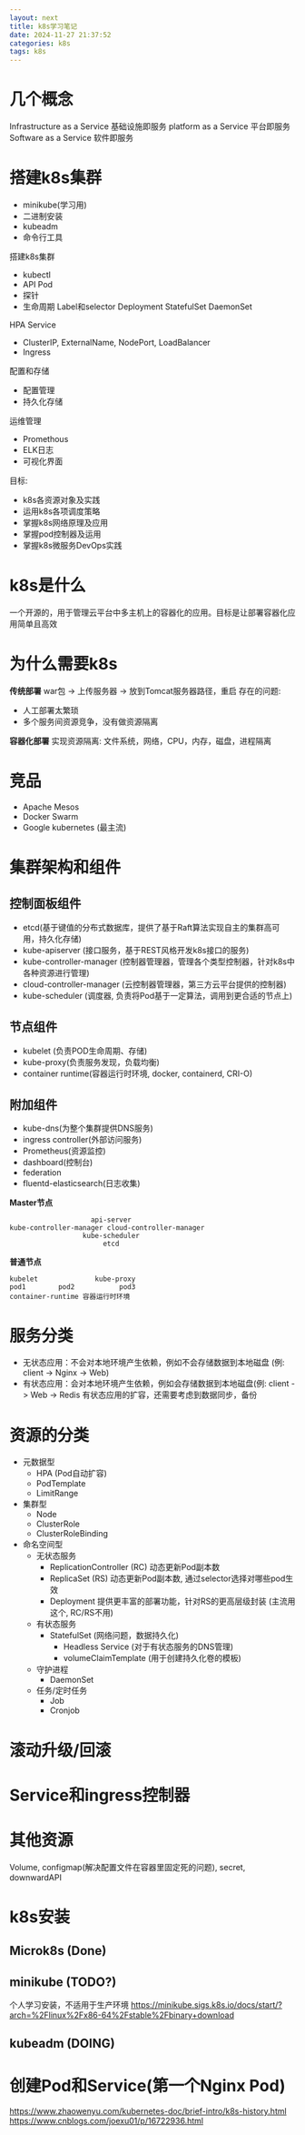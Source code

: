 ```yaml
---
layout: next
title: k8s学习笔记
date: 2024-11-27 21:37:52
categories: k8s
tags: k8s
---
```


# 几个概念
Infrastructure as a Service 基础设施即服务
platform as a Service 平台即服务
Software as a Service 软件即服务


# 搭建k8s集群
* minikube(学习用)
* 二进制安装
* kubeadm
* 命令行工具


搭建k8s集群 
- kubectl
- API
Pod
- 探针
- 生命周期
Label和selector
Deployment
StatefulSet
DaemonSet

HPA
Service
- ClusterIP, ExternalName, NodePort, LoadBalancer
- Ingress 

配置和存储
- 配置管理
- 持久化存储

运维管理
- Promethous
- ELK日志
- 可视化界面

目标:
* k8s各资源对象及实践
* 运用k8s各项调度策略
* 掌握k8s网络原理及应用
* 掌握pod控制器及运用
* 掌握k8s微服务DevOps实践


# k8s是什么
一个开源的，用于管理云平台中多主机上的容器化的应用。目标是让部署容器化应用简单且高效

# 为什么需要k8s
**传统部署**
war包 -> 上传服务器 -> 放到Tomcat服务器路径，重启
存在的问题: 
* 人工部署太繁琐
* 多个服务间资源竞争，没有做资源隔离

**容器化部署**
实现资源隔离: 文件系统，网络，CPU，内存，磁盘，进程隔离

# 竞品
* Apache Mesos
* Docker Swarm
* Google kubernetes (最主流)

# 集群架构和组件

## 控制面板组件
* etcd(基于键值的分布式数据库，提供了基于Raft算法实现自主的集群高可用，持久化存储)
* kube-apiserver (接口服务，基于REST风格开发k8s接口的服务)
* kube-controller-manager (控制器管理器，管理各个类型控制器，针对k8s中各种资源进行管理)
* cloud-controller-manager (云控制器管理器，第三方云平台提供的控制器)
* kube-scheduler (调度器, 负责将Pod基于一定算法，调用到更合适的节点上)

## 节点组件
* kubelet (负责POD生命周期、存储)
* kube-proxy(负责服务发现，负载均衡)
* container runtime(容器运行时环境, docker, containerd, CRI-O)

## 附加组件
* kube-dns(为整个集群提供DNS服务)
* ingress controller(外部访问服务)
* Prometheus(资源监控)
* dashboard(控制台)
* federation
* fluentd-elasticsearch(日志收集)

**Master节点**
```
                    api-server
kube-controller-manager cloud-controller-manager
                  kube-scheduler
                       etcd
```
**普通节点**
```
kubelet              kube-proxy
pod1        pod2           pod3
container-runtime 容器运行时环境
```

# 服务分类
* 无状态应用：不会对本地环境产生依赖，例如不会存储数据到本地磁盘 (例: client -> Nginx -> Web)
* 有状态应用：会对本地环境产生依赖，例如会存储数据到本地磁盘(例: client -> Web -> Redis
有状态应用的扩容，还需要考虑到数据同步，备份

# 资源的分类
* 元数据型
	* HPA (Pod自动扩容)
	* PodTemplate
	* LimitRange
* 集群型
	* Node
	* ClusterRole
	* ClusterRoleBinding
* 命名空间型
	* 无状态服务
		* ReplicationController (RC) 动态更新Pod副本数
		* ReplicaSet (RS) 动态更新Pod副本数, 通过selector选择对哪些pod生效
		* Deployment 提供更丰富的部署功能，针对RS的更高层级封装 (主流用这个, RC/RS不用)
	* 有状态服务
		* StatefulSet (网络问题，数据持久化)
			* Headless Service (对于有状态服务的DNS管理)
			* volumeClaimTemplate (用于创建持久化卷的模板)
	* 守护进程
		* DaemonSet
	* 任务/定时任务
		* Job
		* Cronjob

# 滚动升级/回滚

# Service和ingress控制器

# 其他资源
Volume, configmap(解决配置文件在容器里固定死的问题), secret, downwardAPI

<!--   实战部分  -->

# k8s安装

## Microk8s (Done)

## minikube (TODO?)
个人学习安装，不适用于生产环境
https://minikube.sigs.k8s.io/docs/start/?arch=%2Flinux%2Fx86-64%2Fstable%2Fbinary+download

## kubeadm (DOING)


# 创建Pod和Service(第一个Nginx Pod)


































https://www.zhaowenyu.com/kubernetes-doc/brief-intro/k8s-history.html
https://www.cnblogs.com/joexu01/p/16722936.html